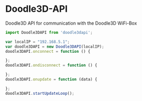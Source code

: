 # Doodle3D-API
Doodle3D API for communication with the Doodle3D WiFi-Box

```javascript
import Doodle3DAPI from 'doodle3dapi';

var localIP = "192.168.5.1";
var doodle3DAPI = new Doodle3DAPI(localIP);
doodle3DAPI.onconnect = function () {

};
doodle3DAPI.ondisconnect = function () {

};
doodle3DAPI.onupdate = function (data) {

};
doodle3DAPI.startUpdateLoop();
```
